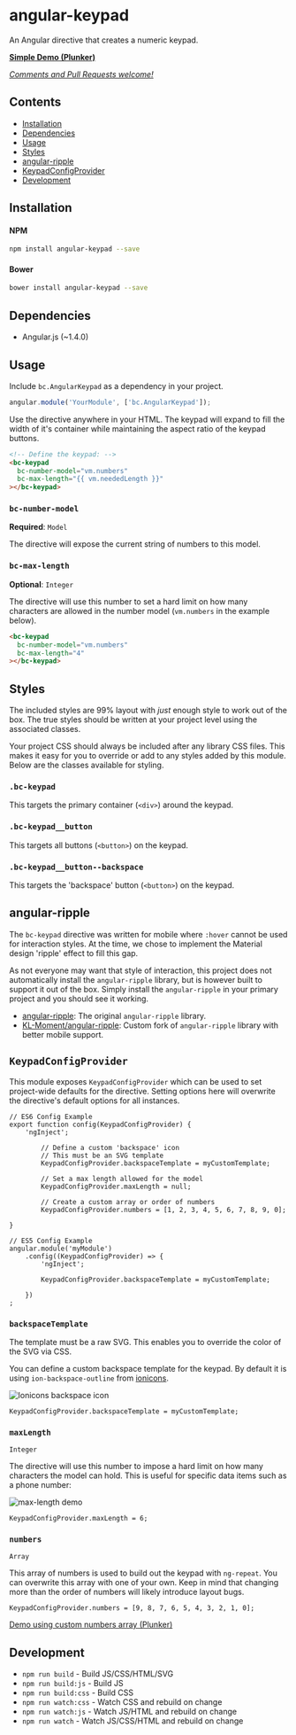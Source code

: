 # angular-keypad

An Angular directive that creates a numeric keypad.

[**Simple Demo (Plunker)**][demo_basic]

_[Comments and Pull Requests welcome!][issues]_

## Contents

- [Installation](#installation)
- [Dependencies](#dependencies)
- [Usage](#usage)
- [Styles](#styles)
- [angular-ripple](#angular-ripple)
- [KeypadConfigProvider](#keypadconfigprovider)
- [Development](#development)


## Installation

#### NPM
```bash
npm install angular-keypad --save
```

#### Bower
```bash
bower install angular-keypad --save
```

## Dependencies

- Angular.js (~1.4.0)


## Usage

Include `bc.AngularKeypad` as a dependency in your project.

```javascript
angular.module('YourModule', ['bc.AngularKeypad']);
```

Use the directive anywhere in your HTML. The keypad will expand to fill the width of it's container
while maintaining the aspect ratio of the keypad buttons.

```html
<!-- Define the keypad: -->
<bc-keypad
  bc-number-model="vm.numbers"
  bc-max-length="{{ vm.neededLength }}"
></bc-keypad>
```

### `bc-number-model`

**Required**: `Model`

The directive will expose the current string of numbers to this model.

### `bc-max-length`

**Optional**: `Integer`

The directive will use this number to set a hard limit on how many characters are allowed in the
number model (`vm.numbers` in the example below).

```html
<bc-keypad
  bc-number-model="vm.numbers"
  bc-max-length="4"
></bc-keypad>
```


## Styles

The included styles are 99% layout with _just_ enough style to work out of the box. The true
styles should be written at your project level using the associated classes.

Your project CSS should always be included after any library CSS files. This makes it easy for you
to override or add to any styles added by this module. Below are the classes available for styling.

### `.bc-keypad`

This targets the primary container (`<div>`) around the keypad.

### `.bc-keypad__button`

This targets all buttons (`<button>`) on the keypad.

### `.bc-keypad__button--backspace`

This targets the 'backspace' button (`<button>`) on the keypad.


## angular-ripple

The `bc-keypad` directive was written for mobile where `:hover` cannot be used for interaction
styles. At the time, we chose to implement the Material design 'ripple' effect to fill this gap.

As not everyone may want that style of interaction, this project does not automatically install the
`angular-ripple` library, but is however built to support it out of the box. Simply install the
`angular-ripple` in your primary project and you should see it working.

- [angular-ripple][angular_ripple]: The original `angular-ripple` library.
- [KL-Moment/angular-ripple][angular_ripple_fork]: Custom fork of `angular-ripple` library with better
  mobile support.


## `KeypadConfigProvider`

This module exposes `KeypadConfigProvider` which can be used to set project-wide defaults for the
directive. Setting options here will overwrite the directive's default options for all instances.

```
// ES6 Config Example
export function config(KeypadConfigProvider) {
    'ngInject';

        // Define a custom 'backspace' icon
        // This must be an SVG template
        KeypadConfigProvider.backspaceTemplate = myCustomTemplate;

        // Set a max length allowed for the model
        KeypadConfigProvider.maxLength = null;

        // Create a custom array or order of numbers
        KeypadConfigProvider.numbers = [1, 2, 3, 4, 5, 6, 7, 8, 9, 0];

}

// ES5 Config Example
angular.module('myModule')
    .config((KeypadConfigProvider) => {
        'ngInject';

        KeypadConfigProvider.backspaceTemplate = myCustomTemplate;

    })
;
```


### `backspaceTemplate`

The template must be a raw SVG. This enables you to override the color of the SVG via CSS.

You can define a custom backspace template for the keypad. By default it is using
`ion-backspace-outline` from [ionicons][ionicons].

![Ionicons backspace icon][backspace]

```
KeypadConfigProvider.backspaceTemplate = myCustomTemplate;
```

### `maxLength`

`Integer`

The directive will use this number to impose a hard limit on how many characters the model can hold.
This is useful for specific data items such as a phone number:

![max-length demo][max_length_gif]

```
KeypadConfigProvider.maxLength = 6;
```


### `numbers`

`Array`

This array of numbers is used to build out the keypad with `ng-repeat`. You can overwrite this array
with one of your own. Keep in mind that changing more than the order of numbers will likely
introduce layout bugs.

```
KeypadConfigProvider.numbers = [9, 8, 7, 6, 5, 4, 3, 2, 1, 0];
```

[Demo using custom numbers array (Plunker)][demo_custom_array]



## Development

- `npm run build` - Build JS/CSS/HTML/SVG
- `npm run build:js` - Build JS
- `npm run build:css` - Build CSS
- `npm run watch:css` - Watch CSS and rebuild on change
- `npm run watch:js` - Watch JS/HTML and rebuild on change
- `npm run watch` - Watch JS/CSS/HTML and rebuild on change



[demo_basic]: http://embed.plnkr.co/VWJh3w/
[issues]: https://github.com/benjamincharity/angular-keypad/issues
[demo_length]: http://embed.plnkr.co/qXq3s4/
[demo_ripple]: http://embed.plnkr.co/oXUTui/
[angular_ripple]: https://github.com/nelsoncash/angular-ripple
[angular_ripple_fork]: https://github.com/KL-Moment/angular-ripple
[ripple_changes]: https://github.com/KL-Moment/angular-ripple/commit/09374947e6cc986ebe7e2629b48edb0885ca842b
[backspace]: http://cdn.benjamincharity.com/plnkr/angular-keypad/backspace.svg
[ionicons]: http://ionicons.com/
[max_length_gif]: http://cdn.benjamincharity.com/plnkr/angular-keypad/rippleDemo.gif
[demo_custom_array]: http://embed.plnkr.co/LkrspU/


